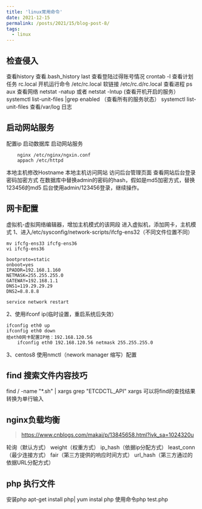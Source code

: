 ```yaml
---
title: 'linux常用命令'
date: 2021-12-15
permalink: /posts/2021/15/blog-post-8/
tags:
  - linux
---
```


## 检查侵入

查看history
查看.bash_history
last 查看登陆过得账号情况
crontab -l 查看计划任务
rc.local 开机运行命令
/etc/rc.local 软链接
/etc/rc.d/rc.local
查看进程 ps aux
查看网络
netstat -natup 或者 netstat -lntup
(查看开机开启的服务） 
systemctl list-unit-files |grep enabled 
（查看所有的服务状态）
systemctl list-unit-files 
查看/var/log 日志

## 启动网站服务
配置ip
启动数据库
启动网站服务
```
	nginx /etc/nginx/ngxin.conf
	appach /etc/httpd
```
本地主机修改Hostname
本地主机访问网站
访问后台管理页面
查看网站后台登录密码加密方式
在数据库中替换admin的密码的hash，假如是md5加密方式，替换123456的md5
后台使用admin/123456登录，继续操作。

## 网卡配置
虚拟机-虚拟网络编辑器，增加主机模式的该网段
进入虚拟机，添加网卡，主机模式
1、进入/etc/sysconfig/network-scripts/ifcfg-ens32（不同文件位置不同）
```
mv ifcfg-ens33 ifcfg-ens36
vi ifcfg-ens36

bootproto=static
onboot=yes
IPADDR=192.168.1.160
NETMASK=255.255.255.0
GATEWAY=192.168.1.1
DNS1=119.29.29.29
DNS2=8.8.8.8

service network restart
```
2、使用ifconf ip(临时设置，重启系统后失效）
```
ifconfig eth0 up
ifconfig eth0 down
给eth0网卡配置IP地：192.168.120.56
	ifconfig eth0 192.168.120.56 netmask 255.255.255.0 
```
3、centos8 使用nmctl（nework manager 缩写）配置


## find 搜索文件内容技巧
find / -name "*.sh" | xargs grep "ETCDCTL_API"
xargs 可以将find的查找结果转换为单行输入


## nginx负载均衡

> https://www.cnblogs.com/makai/p/13845658.html?ivk_sa=1024320u

轮询（默认方式）
weight（权重方式）
ip_hash（依据ip分配方式）
least_conn（最少连接方式）
fair（第三方提供的响应时间方式）
url_hash（第三方通过的依据URL分配方式）

## php 执行文件
安装php apt-get install php| yum instal php
使用命令php test.php




